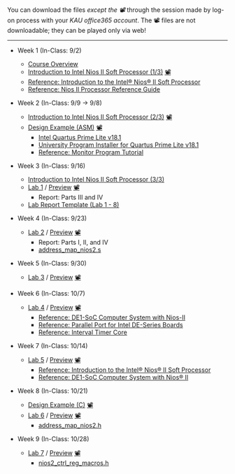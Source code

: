 You can download the files *except the 📽* through the session made by log-on process with your *KAU office365 account*. The 📽 files are not downloadable; they can be played only via web!
***

* Week 1 (In-Class: 9/2)
  * [Course Overview](https://kau365-my.sharepoint.com/:p:/g/personal/taehwan_kim_kau_ac_kr/EX7rYchG8gdDl8uh3C0A5pMBZF-WfkBhzxXzTerc62GNZw?e=EEuBvc)
  * [Introduction to Intel Nios II Soft Processor (1/3)](https://kau365-my.sharepoint.com/:p:/g/personal/taehwan_kim_kau_ac_kr/EcSEUFMhl-tAuUAxDmR5maABfhxceYWr3-2SGLsx3WB01g?e=y6GKrw) [📽](https://youtu.be/OyMnB-V5JJ8)
  * [Reference: Introduction to the Intel® Nios® II Soft Processor](https://ftp.intel.com/Public/Pub/fpgaup/pub/Teaching_Materials/current/Tutorials/Nios2_introduction.pdf)
  * [Reference: Nios II Processor Reference Guide](https://www.intel.com/content/dam/www/programmable/us/en/pdfs/literature/hb/nios2/n2cpu-nii5v1gen2.pdf)

* Week 2 (In-Class: 9/9 → 9/8)
  * [Introduction to Intel Nios II Soft Processor (2/3)](https://kau365-my.sharepoint.com/:p:/g/personal/taehwan_kim_kau_ac_kr/EcSEUFMhl-tAuUAxDmR5maABfhxceYWr3-2SGLsx3WB01g?e=y6GKrw) [📽](https://youtu.be/aGdNDza5ozQ)
  * [Design Example (ASM)](https://kau365-my.sharepoint.com/:b:/g/personal/taehwan_kim_kau_ac_kr/EelA_0iefXxOnqQjWpl2M70B53gw2fbuLD29Q2b_u0RLaA?e=Al5v6i) [📽](https://youtu.be/yHKBPAc6gG0)
    * [Intel Quartus Prime Lite v18.1](https://www.intel.com/content/www/us/en/software-kit/665990/intel-quartus-prime-lite-edition-design-software-version-18-1-for-windows.html)
    * [University Program Installer for Quartus Prime Lite v18.1](https://ftp.intel.com/Public/Pub/fpgaup/pub/Intel_Material/18.1/intel_fpga_upds_setup.exe)
    * [Reference: Monitor Program Tutorial](https://ftp.intel.com/Public/Pub/fpgaup/pub/Teaching_Materials/current/tutorials/Intel_FPGA_Monitor_Program_NiosII.pdf)

* Week 3 (In-Class: 9/16)
  * [Introduction to Intel Nios II Soft Processor (3/3)](https://kau365-my.sharepoint.com/:p:/g/personal/taehwan_kim_kau_ac_kr/EcSEUFMhl-tAuUAxDmR5maABfhxceYWr3-2SGLsx3WB01g?e=y6GKrw)
  * [Lab 1](https://kau365-my.sharepoint.com/:b:/g/personal/taehwan_kim_kau_ac_kr/ESQjvARaipxFksRElyhjtzsBotfdhzzf3F2Ol5M1WA634A?e=jEpdAu) / [Preview](https://kau365-my.sharepoint.com/:p:/g/personal/taehwan_kim_kau_ac_kr/ERFjEDkUGhZOivdF-AIR2uwBAVpnjZJuB6y8kJfpOgK5Eg?e=fukB7p) [📽](https://kau365-my.sharepoint.com/:v:/g/personal/taehwan_kim_kau_ac_kr/ERxD4dlLoBxInc7uojfco1oBoi4Bw2RjOiNB6_2pq6jC0A?e=n2yW7N)
    * Report: Parts III and IV
  * [Lab Report Template (Lab 1 - 8)](https://kau365-my.sharepoint.com/:p:/g/personal/taehwan_kim_kau_ac_kr/EXt2uZ00CMNAv22tv9xhJJ8BWA_t65bHNluwQ8U_ouqAxQ?e=moCs0q)

* Week 4 (In-Class: 9/23)
  * [Lab 2](https://kau365-my.sharepoint.com/:b:/g/personal/taehwan_kim_kau_ac_kr/EXPY3N2nYB1OkHNk3ezIhD0B37s_Ddv_Vkj8UBGZkszkng?e=lvj1ak) / [Preview](https://kau365-my.sharepoint.com/:p:/g/personal/taehwan_kim_kau_ac_kr/EcmagagOECxNgX8PTp7CFYwBi1Qud4nj96HABGBFkpdVHQ?e=13gnnw) [📽](https://kau365-my.sharepoint.com/:v:/g/personal/taehwan_kim_kau_ac_kr/ETfhexHnYjZPp609XmfAjOcBlX-tTJI1uY839A_j01fA4g?e=2hBc5c)
    * Report: Parts I, II, and IV
    * [address_map_nios2.s](https://kau365-my.sharepoint.com/:u:/g/personal/taehwan_kim_kau_ac_kr/EVtI7peyKJxNrVp7f_z56FcBOrdUvpzM6m7zVmWGE4QF3A?e=G4IKiy)

* Week 5 (In-Class: 9/30)
  * [Lab 3](https://kau365-my.sharepoint.com/:b:/g/personal/taehwan_kim_kau_ac_kr/EaaXL3fOmNxNp4sHQXhIEJsBTUTOZJxyX7PoN7d75qvG1g?e=2MC5Cf) / [Preview](https://kau365-my.sharepoint.com/:p:/g/personal/taehwan_kim_kau_ac_kr/EYda9UiKRLhMpfXJIp_FiEUBOBpXhYk-c4RO1P8YbUAPSA?e=ieszB3) [📽](https://kau365-my.sharepoint.com/:v:/g/personal/taehwan_kim_kau_ac_kr/EZA7VSDoCO9Hpr9ykNBS_HcBBQa3c7z7HMe4UsvtT22OYA?e=Bn0APg)

* Week 6 (In-Class: 10/7)
  * [Lab 4](https://kau365-my.sharepoint.com/:b:/g/personal/taehwan_kim_kau_ac_kr/EXv0WIPHmRlNkRDzw_hEVrgB3qg15GByte9rJ9gWLZg7KQ?e=zgeIWG) / [Preview](https://kau365-my.sharepoint.com/:p:/g/personal/taehwan_kim_kau_ac_kr/ESiNJFlMWYlBv_6oqMopyqcBDIVfdjas1NdqNaTnCxfloA?e=1ipc0W) [📽](https://kau365-my.sharepoint.com/:v:/g/personal/taehwan_kim_kau_ac_kr/Ed2ov7w7BaZGt2jT7pn9CDkBCZLVILgG57OfoCqJIrZgIg?e=zshpg0)
    * [Reference: DE1-SoC Computer System with Nios-II](https://kau365-my.sharepoint.com/:b:/g/personal/taehwan_kim_kau_ac_kr/EfMOH80RDldMmR0b9ereGVoBnbROMmyxL8fM0GnLJtWzaA?e=fbOeZf)
    * [Reference: Parallel Port for Intel DE-Series Boards](https://kau365-my.sharepoint.com/:b:/g/personal/taehwan_kim_kau_ac_kr/EdCajFkBI61PiYpdxBP6YvABaHSPM_jcYn5BNtEP9OQV-Q?e=1NVKET)
    * [Reference: Interval Timer Core](https://kau365-my.sharepoint.com/:b:/g/personal/taehwan_kim_kau_ac_kr/EUwv_akCsHBOlJhwPI6zgUQBFrAODjy1gllzShZlOnaUFA?e=ScZEps)

* Week 7 (In-Class: 10/14)
  * [Lab 5](https://kau365-my.sharepoint.com/:b:/g/personal/taehwan_kim_kau_ac_kr/EU5bzxNXeKJBiJ5YKVPJSAcBh-47uWoMizLZ_Ac1qCBLGw?e=FXlUZa) / [Preview](https://kau365-my.sharepoint.com/:p:/g/personal/taehwan_kim_kau_ac_kr/EYda9UiKRLhMpfXJIp_FiEUBiESUSXpxXpOBQwwklm709A?e=jyl0Mh) [📽](https://kau365-my.sharepoint.com/:v:/g/personal/taehwan_kim_kau_ac_kr/EaRGBI3nwYBOrjZmB9pqbJABTQPjS4dvPxqbzq5YkW5c1A?e=h6t4ho)
    * [Reference: Introduction to the Intel® Nios® II Soft Processor](https://ftp.intel.com/Public/Pub/fpgaup/pub/Teaching_Materials/current/Tutorials/Nios2_introduction.pdf)
    * [Reference: DE1-SoC Computer System with Nios® II](https://kau365-my.sharepoint.com/:b:/g/personal/taehwan_kim_kau_ac_kr/EfMOH80RDldMmR0b9ereGVoBnbROMmyxL8fM0GnLJtWzaA?e=fbOeZf)

* Week 8 (In-Class: 10/21)
  * [Design Example (C)](https://kau365-my.sharepoint.com/:b:/g/personal/taehwan_kim_kau_ac_kr/ETG8thNpWyVItfDp_hNpEgUBot0pMDT2CPwwm3kj4jMTGQ?e=kq5kYI) [📽](https://youtu.be/-17FYGDyits)
  * [Lab 6](https://kau365-my.sharepoint.com/:b:/g/personal/taehwan_kim_kau_ac_kr/EQcBGquKp-5Nj9N-WkM48vYBpMe1LfnIQ1hD6WkQ1F5m7w?e=4kNpbZ) / [Preview](https://kau365-my.sharepoint.com/:p:/g/personal/taehwan_kim_kau_ac_kr/ESlvvmlwj8FPiRQadQGHFOwBeUdLCAz6Rd_pdzhV7U2rwQ?e=yrfNpa) [📽](https://kau365-my.sharepoint.com/:v:/g/personal/taehwan_kim_kau_ac_kr/ETDIBhOe56tCtDjGLXeK4VwBZUxAfv8n2sLQzuDI6yn2JQ?e=e6iCtz)
    * [address_map_nios2.h](https://kau365-my.sharepoint.com/:u:/g/personal/taehwan_kim_kau_ac_kr/Ed6KUhzKpfBLu56cEH9icI4BFk5EqzVWS_EX93nr3f56AQ?e=nGY1Ll)

* Week 9 (In-Class: 10/28)
  * [Lab 7](https://kau365-my.sharepoint.com/:b:/g/personal/taehwan_kim_kau_ac_kr/EV2-qZEByfJIrbFhDXL2a0IBmbvsKzHlzsfCdnR4H6HjDg?e=7STqai) / [Preview](https://kau365-my.sharepoint.com/:p:/g/personal/taehwan_kim_kau_ac_kr/EbiMqBj1D2dAmmNgXByJLswBTwe272PzN-IpAeEFR5aGMg?e=tQNyl5) [📽](https://kau365-my.sharepoint.com/:v:/g/personal/taehwan_kim_kau_ac_kr/EY6o9dE39_5HpHuw5y2FIsYBx0R7-pkzKYg7WjZPTpGvdg?e=lFfmdz)
    * [nios2_ctrl_reg_macros.h](https://kau365-my.sharepoint.com/:u:/g/personal/taehwan_kim_kau_ac_kr/EUIWC_Cqz4VFkLU9opQlI-0BcBqRX82t8-Qj1ihmdB4N1Q?e=qr8VKH)
  
<!--
* Week 10 (In-Class: 11/4)
  * [Lab 8](https://kau365-my.sharepoint.com/:b:/g/personal/taehwan_kim_kau_ac_kr/EQkXskfyNcBMulzWGzCdl80BYxDTy7JmjQLTjlGNOhfGaQ?e=p7oRQ9) / [Preview](https://kau365-my.sharepoint.com/:b:/g/personal/taehwan_kim_kau_ac_kr/EffLLNzJX1FOshd1XeiVMFABP26FBoc2qZRJBmdyibQe-A?e=lc3JUh) [📽](https://youtu.be/Qes8JttiBuk)

* Week 11 -- 14
  * [Design Project](https://kau365-my.sharepoint.com/:p:/g/personal/taehwan_kim_kau_ac_kr/ESfQylwtYARLuPsyrXKBDXcBG6JYb4EuObCq7jeCVzc5hg?e=xu0Dc4)
    * Document Templates: [계획서](https://kau365-my.sharepoint.com/:p:/g/personal/taehwan_kim_kau_ac_kr/EdmQKeJqVHBMpt9XEyXcLgcB08KRcNmdIxMqFzeqccZeCw?e=TIhWMS), [중간시연보고서](https://kau365-my.sharepoint.com/:p:/g/personal/taehwan_kim_kau_ac_kr/EQN8_81h9SNCqa7RoQHwJKsBFMaLr3JwfUogPbW-xhMgMQ?e=IKjWKo), [결과보고서](https://kau365-my.sharepoint.com/:p:/g/personal/taehwan_kim_kau_ac_kr/EdqlgHGBLVBMrdkfKVAxt3MBm7PRiOkAnvtcr0jwRaNdsw?e=ldIwPk)

* Week 15: Complimentary
* Week 16: Final Exam
-->
